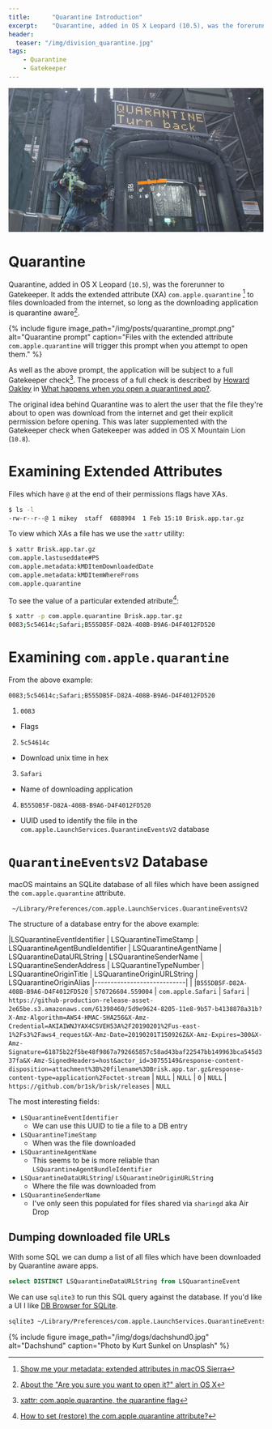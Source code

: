 ```yaml
---
title:      "Quarantine Introduction"
excerpt:    "Quarantine, added in OS X Leopard (10.5), was the forerunner to Gatekeeper. It adds the extended attribute com.apple.quarantine to files downloaded from the internet, so long as the downloading application is quarantine aware."
header:
  teaser: "/img/division_quarantine.jpg"
tags:
    - Quarantine
    - Gatekeeper
---
```


![no-alignment](/img/posts/division_quarantine.jpg)


# Quarantine

Quarantine, added in OS X Leopard (`10.5`), was the forerunner to Gatekeeper. It adds the extended attribute (XA) `com.apple.quarantine` [^1] to files downloaded from the internet, so long as the downloading application is quarantine aware[^2].

{% include figure image_path="/img/posts/quarantine_prompt.png" alt="Quarantine prompt" caption="Files with the extended attribute `com.apple.quarantine` will trigger this prompt when you attempt to open them." %} 

As well as the above prompt, the application will be subject to a full Gatekeeper check[^3]. The process of a full check is described by [Howard Oakley](https://twitter.com/howardnoakley) in [What happens when you open a quarantined app?](https://eclecticlight.co/2018/08/03/what-happens-when-you-open-a-quarantined-app/).

The original idea behind Quarantine was to alert the user that the file they're about to open was download from the internet and get their explicit permission before opening. This was later supplemented with the Gatekeeper check when Gatekeeper was added in OS X Mountain Lion (`10.8`).


# Examining Extended Attributes

Files which have `@` at the end of their permissions flags have XAs.

```bash
$ ls -l
-rw-r--r--@ 1 mikey  staff  6888904  1 Feb 15:10 Brisk.app.tar.gz
```

To view which XAs a file has we use the `xattr` utility:

```bash
$ xattr Brisk.app.tar.gz 
com.apple.lastuseddate#PS
com.apple.metadata:kMDItemDownloadedDate
com.apple.metadata:kMDItemWhereFroms
com.apple.quarantine
```

To see the value of a particular extended atribute[^4]: 

```bash
$ xattr -p com.apple.quarantine Brisk.app.tar.gz 
0083;5c54614c;Safari;B555DB5F-D82A-408B-B9A6-D4F4012FD520
```


# Examining `com.apple.quarantine`

From the above example: 
```
0083;5c54614c;Safari;B555DB5F-D82A-408B-B9A6-D4F4012FD520
```

 1. `0083`
   - Flags 
 2. `5c54614c`
   - Download unix time in hex 
 3. `Safari`
   - Name of downloading application
 4. `B555DB5F-D82A-408B-B9A6-D4F4012FD520`
   - UUID used to identify the file in the `com.apple.LaunchServices.QuarantineEventsV2` database


# `QuarantineEventsV2` Database


macOS maintains an SQLite database of all files which have been assigned the `com.apple.quarantine` attribute. 

```
 ~/Library/Preferences/com.apple.LaunchServices.QuarantineEventsV2
```

The structure of a database entry for the above example:

|LSQuarantineEventIdentifier |  LSQuarantineTimeStamp     | LSQuarantineAgentBundleIdentifier | LSQuarantineAgentName        | LSQuarantineDataURLString  | LSQuarantineSenderName            | LSQuarantineSenderAddress    | LSQuarantineTypeNumber     | LSQuarantineOriginTitle           | LSQuarantineOriginURLString  | LSQuarantineOriginAlias
|----------------------------| |
|`B555DB5F-D82A-408B-B9A6-D4F4012FD520` | `570726604.559004`  | `com.apple.Safari` | `Safari` | `https://github-production-release-asset-2e65be.s3.amazonaws.com/61398460/5d9e9624-8205-11e8-9b57-b4138878a31b?X-Amz-Algorithm=AWS4-HMAC-SHA256&X-Amz-Credential=AKIAIWNJYAX4CSVEH53A%2F20190201%2Fus-east-1%2Fs3%2Faws4_request&X-Amz-Date=20190201T150926Z&X-Amz-Expires=300&X-Amz-Signature=61875b22f5be48f9867a792665857c58ad43baf22547bb149963bca545d337fa&X-Amz-SignedHeaders=host&actor_id=30755149&response-content-disposition=attachment%3B%20filename%3DBrisk.app.tar.gz&response-content-type=application%2Foctet-stream` | `NULL` | `NULL` | `0` | `NULL` | `https://github.com/br1sk/brisk/releases` | `NULL`

The most interesting fields:

- `LSQuarantineEventIdentifier`
  - We can use this UUID to tie a file to a DB entry
- `LSQuarantineTimeStamp`
  - When was the file downloaded
- `LSQuarantineAgentName`
  - This seems to be is more reliable than `LSQuarantineAgentBundleIdentifier`
- `LSQuarantineDataURLString`/ `LSQuarantineOriginURLString`
  - Where the file was downloaded from
- `LSQuarantineSenderName`
  - I've only seen this populated for files shared via `sharingd` aka Air Drop


## Dumping downloaded file URLs

With some SQL we can dump a list of all files which have been downloaded by Quarantine aware apps.

```sql
select DISTINCT LSQuarantineDataURLString from LSQuarantineEvent
```

We can use `sqlite3` to run this SQL query against the database. If you'd like a UI I like [DB Browser for SQLite](https://sqlitebrowser.org).

```bash
sqlite3 ~/Library/Preferences/com.apple.LaunchServices.QuarantineEventsV2 'select DISTINCT LSQuarantineDataURLString from LSQuarantineEvent'
```


{% include figure image_path="/img/dogs/dachshund0.jpg" alt="Dachshund" caption="Photo by Kurt Sunkel on Unsplash" %} 


[^1]: [Show me your metadata: extended attributes in macOS Sierra](https://eclecticlight.co/2017/08/14/show-me-your-metadata-extended-attributes-in-macos-sierra/)
[^2]: [About the "Are you sure you want to open it?" alert in OS X](https://support.apple.com/en-gb/HT201940)
[^3]: [xattr: com.apple.quarantine, the quarantine flag](https://eclecticlight.co/2017/12/11/xattr-com-apple-quarantine-the-quarantine-flag/)
[^4]: [How to set (restore) the com.apple.quarantine attribute?](https://apple.stackexchange.com/questions/256625/how-to-set-restore-the-com-apple-quarantine-attribute)

